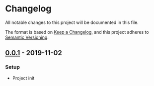 # Changelog
All notable changes to this project will be documented in this file.

The format is based on [Keep a Changelog](https://keepachangelog.com/en/1.0.0/),
and this project adheres to [Semantic Versioning](https://semver.org/spec/v2.0.0.html).

## [0.0.1] - 2019-11-02
### Setup
- Project init

[0.0.1]: https://github.com/voltsonic/secure-configurations/releases/tag/v0.0.1